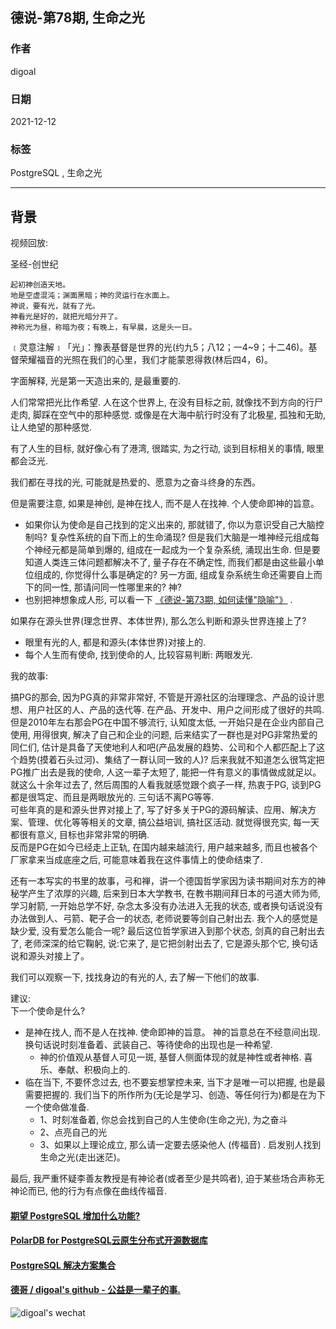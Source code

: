 ## 德说-第78期, 生命之光    
                              
### 作者                              
digoal                              
                              
### 日期                              
2021-12-12                           
                              
### 标签                           
PostgreSQL , 生命之光                
                            
----                            
                            
## 背景                            
视频回放:   
  
  
圣经-创世纪  
```  
起初神创造天地。  
地是空虚混沌；渊面黑暗；神的灵运行在水面上。  
神说，要有光，就有了光。  
神看光是好的，就把光暗分开了。  
神称光为昼，称暗为夜；有晚上，有早晨，这是头一日。  
```  
  
﹝灵意注解﹞「光」：豫表基督是世界的光(约九5；八12；一4~9；十二46)。基督荣耀福音的光照在我们的心里，我们才能蒙恩得救(林后四4，6)。  
  
字面解释, 光是第一天造出来的, 是最重要的.   
  
人们常常把光比作希望.  人在这个世界上, 在没有目标之前, 就像找不到方向的行尸走肉, 脚踩在空气中的那种感觉. 或像是在大海中航行时没有了北极星, 孤独和无助, 让人绝望的那种感觉.      
  
有了人生的目标, 就好像心有了港湾, 很踏实, 为之行动, 谈到目标相关的事情, 眼里都会泛光.     
  
我们都在寻找的光, 可能就是热爱的、愿意为之奋斗终身的东西。    
  
但是需要注意, 如果是神创, 是神在找人, 而不是人在找神.   个人使命即神的旨意。     
- 如果你认为使命是自己找到的定义出来的, 那就错了, 你以为意识受自己大脑控制吗? 复杂性系统的自下而上的生命涌现? 但是我们大脑是一堆神经元组成每个神经元都是简单到爆的, 组成在一起成为一个复杂系统, 涌现出生命.  但是要知道人类连三体问题都解决不了, 量子存在不确定性, 而我们都是由这些最小单位组成的, 你觉得什么事是确定的?   另一方面, 组成复杂系统生命还需要自上而下的同一性, 那请问同一性哪里来的? 神?    
- 也别把神想象成人形, 可以看一下 [《德说-第73期, 如何读懂"隐喻"》](../202112/20211207_02.md) .     
  
如果存在源头世界(理念世界、本体世界), 那么怎么判断和源头世界连接上了?    
- 眼里有光的人, 都是和源头(本体世界)对接上的.     
- 每个人生而有使命, 找到使命的人, 比较容易判断: 两眼发光.     
  
我的故事:     
  
搞PG的那会, 因为PG真的非常非常好, 不管是开源社区的治理理念、产品的设计思想、用户社区的人、产品的迭代等.  在产品、开发中、用户之间形成了很好的共鸣.    
但是2010年左右那会PG在中国不够流行, 认知度太低, 一开始只是在企业内部自己使用, 用得很爽, 解决了自己和企业的问题, 后来结实了一群也是对PG非常热爱的同仁们, 估计是具备了天使地利人和吧(产品发展的趋势、公司和个人都匹配上了这个趋势(摸着石头过河)、集结了一群认同一致的人)? 后来我就不知道怎么很笃定把PG推广出去是我的使命, 人这一辈子太短了, 能把一件有意义的事情做成就足以。    
就这么十余年过去了, 然后周围的人看我就感觉跟个疯子一样, 热衷于PG, 谈到PG都是很笃定、而且是两眼放光的.  三句话不离PG等等.    
可些年真的是和源头世界对接上了, 写了好多关于PG的源码解读、应用、解决方案、管理、优化等等相关的文章, 搞公益培训, 搞社区活动.  就觉得很充实, 每一天都很有意义, 目标也非常非常的明确.    
反而是PG在如今已经走上正轨, 在国内越来越流行, 用户越来越多, 而且也被各个厂家拿来当成底座之后, 可能意味着我在这件事情上的使命结束了.    
  
还有一本写实的书里的故事，弓和禅，讲一个德国哲学家因为读书期间对东方的神秘学产生了浓厚的兴趣, 后来到日本大学教书, 在教书期间拜日本的弓道大师为师, 学习射箭, 一开始总学不好, 杂念太多没有办法进入无我的状态, 或者换句话说没有办法做到人、弓箭、靶子合一的状态, 老师说要等剑自己射出去. 我个人的感觉是缺少爱, 没有爱怎么能合一呢?  最后这位哲学家进入到那个状态, 剑真的自己射出去了, 老师深深的给它鞠躬, 说:它来了, 是它把剑射出去了, 它是源头那个它, 换句话说和源头对接上了。    
  
  
我们可以观察一下, 找找身边的有光的人, 去了解一下他们的故事.    
  
建议:   
下一个使命是什么?      
- 是神在找人, 而不是人在找神. 使命即神的旨意。 神的旨意总在不经意间出现.  换句话说时刻准备着、武装自己、等待使命的出现也是一种希望.      
    - 神的价值观从基督人可见一斑, 基督人侧面体现的就是神性或者神格. 喜乐、奉献、积极向上的.  
- 临在当下, 不要怀念过去, 也不要妄想掌控未来, 当下才是唯一可以把握, 也是最需要把握的. 我们当下的所作所为(无论是学习、创造、等任何行为)都是在为下一个使命做准备.        
    - 1、时刻准备着, 你总会找到自己的人生使命(生命之光), 为之奋斗     
    - 2、点亮自己的光     
    - 3、如果以上理论成立, 那么请一定要去感染他人 (传福音) . 启发别人找到生命之光(走出迷茫)。   
  
  
最后, 我严重怀疑李善友教授是有神论者(或者至少是共鸣者), 迫于某些场合声称无神论而已, 他的行为有点像在曲线传福音.    
  
  
    
  
#### [期望 PostgreSQL 增加什么功能?](https://github.com/digoal/blog/issues/76 "269ac3d1c492e938c0191101c7238216")
  
  
#### [PolarDB for PostgreSQL云原生分布式开源数据库](https://github.com/ApsaraDB/PolarDB-for-PostgreSQL "57258f76c37864c6e6d23383d05714ea")
  
  
#### [PostgreSQL 解决方案集合](https://yq.aliyun.com/topic/118 "40cff096e9ed7122c512b35d8561d9c8")
  
  
#### [德哥 / digoal's github - 公益是一辈子的事.](https://github.com/digoal/blog/blob/master/README.md "22709685feb7cab07d30f30387f0a9ae")
  
  
![digoal's wechat](../pic/digoal_weixin.jpg "f7ad92eeba24523fd47a6e1a0e691b59")
  
